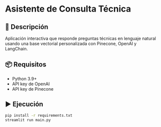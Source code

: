# Asistente de Consulta Técnica

## 🎯 Descripción
Aplicación interactiva que responde preguntas técnicas en lenguaje natural usando una base vectorial personalizada con Pinecone, OpenAI y LangChain.

## 📦 Requisitos
- Python 3.9+
- API key de OpenAI
- API key de Pinecone

## ▶️ Ejecución

```bash
pip install -r requirements.txt
streamlit run main.py
